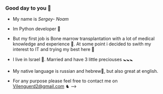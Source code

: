 ### Good day to you 👋
- My name is _Sergey- Noam_ 

- Im Python developer 👾

- But my first job is Bone marrow transplantation with a lot of medical knowledge and experience 🪪. At some point i decided to swith my interest to IT and trying my best here 🪷

- I live in Israel 🕎. Married and have 3 little preciouses 🚼🚼🚼

- My native language is russian and hebrew💯, but also great at english. 

- For any purpose please feel free to contact me on Vilenguerd2@gmail.com ♞ -->

